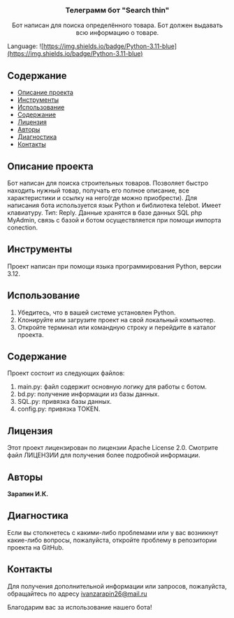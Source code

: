 <br/>
  <h3 align="center">Телеграмм бот "Search thin"</h3>

  <p align="center">
    Бот написан для поиска определённого товара. Бот должен выдавать всю информацию о товаре.
  </p>
</p>

Language: ![https://img.shields.io/badge/Python-3.11-blue](https://img.shields.io/badge/Python-3.11-blue)

## Содержание

* [Описание проекта](#Описание_проекта)
* [Инструменты](#Инструменты)
* [Использование](#Использование)
* [Содержание](#Содержание)
* [Лицензия](#Лицензия)
* [Авторы](#авторы)
* [Диагностика](#Диагностика)
* [Контакты](#Контакты)
  
## Описание проекта

 Бот написан для поиска строительных товаров. Позволяет быстро находить нужный товар, получать его полное описание, все характеристики и ссылку на него(где можно приобрести). Для написания бота используется язык Python  и библиотека telebot. Имеет клавиатуру. Тип: Reply. Данные хранятся в базе данных SQL php MyAdmin, связь с базой и ботом осуществляется при помощи импорта conection.

## Инструменты

Проект написан при помощи языка программирования Python, версии 3.12.

## Использование
1. Убедитесь, что в вашей системе установлен Python.
2. Клонируйте или загрузите проект на свой локальный компьютер.
3. Откройте терминал или командную строку и перейдите в каталог проекта.

## Содержание

Проект состоит из следующих файлов:
1. main.py: файл содержит основную логику для работы с ботом.
2. bd.py: получение информации из базы данных.
3. SQL.py: привязка базы данных.
4. config.py: привязка TOKEN.

## Лицензия

Этот проект лицензирован по лицензии Apache License 2.0. Смотрите файл ЛИЦЕНЗИИ для получения более подробной информации.

## Авторы

**Зарапин И.К.**

## Диагностика
Если вы столкнетесь с какими-либо проблемами или у вас возникнут какие-либо вопросы, пожалуйста, откройте проблему в репозитории проекта на GitHub.

## Контакты
Для получения дополнительной информации или запросов, пожалуйста, обращайтесь по адресу ivanzarapin26@mail.ru

Благодарим вас за использование нашего бота!
